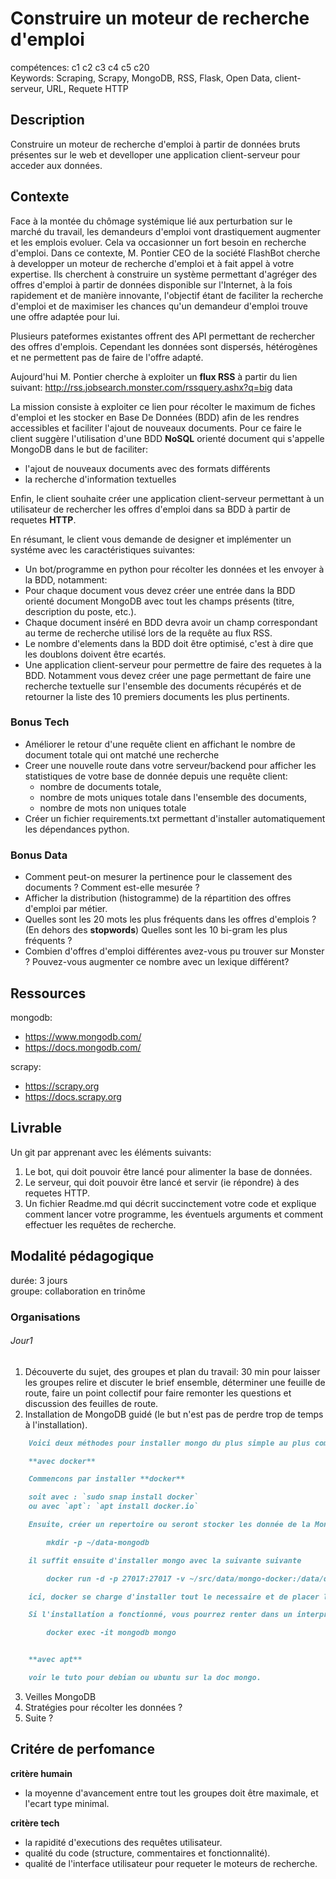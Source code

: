 # Construire un moteur de recherche d'emploi

compétences: c1 c2 c3 c4 c5 c20  
Keywords: Scraping, Scrapy, MongoDB, RSS, Flask, Open Data, client-serveur, URL, Requete HTTP  


## Description

Construire un moteur de recherche d'emploi à partir de données bruts présentes sur le web et develloper une application client-serveur pour acceder aux données.

## Contexte

Face à la montée du chômage systémique lié aux perturbation sur le marché du travail, les demandeurs d'emploi vont drastiquement augmenter et les emplois evoluer.
Cela va occasionner un fort besoin en recherche d'emploi.
Dans ce contexte, M. Pontier CEO de la société FlashBot cherche à developper un moteur de recherche d'emploi et à fait appel à votre expertise.
Ils cherchent à construire un système permettant d'agréger des offres d'emploi à partir de données disponible sur l'Internet, à la fois rapidement et de manière innovante,
l'objectif étant de faciliter la recherche d'emploi et de maximiser les chances qu'un demandeur d'emploi trouve une offre adaptée pour lui.

Plusieurs pateformes existantes offrent des API permettant de rechercher des offres d'emplois. Cependant les données sont dispersés, hétérogènes et ne permettent pas de faire de l'offre adapté.

Aujourd'hui M. Pontier cherche à exploiter un **flux RSS** à partir du lien suivant: http://rss.jobsearch.monster.com/rssquery.ashx?q=big data

La mission consiste à exploiter ce lien pour récolter le maximum de fiches d'emploi et les stocker en Base De Données (BDD) afin de les rendres accessibles et faciliter l'ajout de nouveaux documents.
Pour ce faire le client suggère l'utilisation d'une BDD **NoSQL** orienté document qui s'appelle MongoDB dans le but de faciliter:
* l'ajout de nouveaux documents avec des formats différents
* la recherche d'information textuelles

Enfin, le client souhaite créer une application client-serveur permettant à un utilisateur de rechercher les offres d'emploi dans sa BDD à partir de requetes **HTTP**.

En résumant, le client vous demande de designer et implémenter un systéme avec les caractéristiques suivantes:
* Un bot/programme en python pour récolter les données et les envoyer à la BDD, notamment: <!--(Attention: Limiter votre nombre de requêtes pour la phase de test pour ne pas vous faire bannir du site cible!)-->
* Pour chaque document vous devez créer une entrée dans la BDD orienté document MongoDB avec tout les champs présents (titre, description du poste, etc.).
* Chaque document inséré en BDD devra avoir un champ correspondant au terme de recherche utilisé lors de la requête au flux RSS.
* Le nombre d'elements dans la BDD doit être optimisé, c'est à dire que les doublons doivent être ecartés.
* Une application client-serveur pour permettre de faire des requetes à la BDD. Notamment vous devez créer une page permettant de faire une recherche textuelle sur l'ensemble des documents récupérés et de retourner la liste des 10 premiers documents les plus pertinents.


### Bonus Tech
* Améliorer le retour d'une requête client en affichant le nombre de document totale qui ont matché une recherche
* Creer une nouvelle route dans votre serveur/backend pour afficher les statistiques de votre base de donnée depuis une requête client:
    * nombre de documents totale,
    * nombre de mots uniques totale dans l'ensemble des documents,
    * nombre de mots non uniques totale
* Créer un fichier requirements.txt permettant d'installer automatiquement les dépendances python.


### Bonus Data
* Comment peut-on mesurer la pertinence pour le classement des documents ? Comment est-elle mesurée ?
* Afficher la distribution (histogramme) de la répartition des offres d'emploi par métier.
* Quelles sont les 20 mots les plus fréquents dans les offres d'emplois ? (En dehors des **stopwords**) Quelles sont les 10 bi-gram les plus fréquents ?
* Combien d'offres d'emploi différentes avez-vous pu trouver sur Monster ? Pouvez-vous augmenter ce nombre avec un lexique différent?



## Ressources

mongodb:
* https://www.mongodb.com/
* https://docs.mongodb.com/

scrapy:
* https://scrapy.org
* https://docs.scrapy.org


## Livrable

Un git par apprenant avec les éléments suivants:
1. Le bot, qui doit pouvoir être lancé pour alimenter la base de données.
2. Le serveur, qui doit pouvoir être lancé et servir (ie répondre) à des requetes HTTP.
3. Un fichier Readme.md qui décrit succinctement votre code et explique comment lancer votre programme, les éventuels arguments et comment effectuer les requêtes de recherche.

## Modalité pédagogique

durée: 3 jours  
groupe: collaboration en trinôme  

### Organisations

###### Jour1

1. Découverte du sujet, des groupes et plan du travail: 30 min pour laisser les groupes relire et discuter le brief ensemble, déterminer une feuille de route, faire un point collectif pour faire remonter les questions et discussion des feuilles de route.
2. Installation de MongoDB guidé (le but n'est pas de perdre trop de temps à l'installation).

```markdown
    Voici deux méthodes pour installer mongo du plus simple au plus complexe (à utiliser en fonction de votre préférence ou en cas d'echec d'une méthode)

    **avec docker**

    Commencons par installer **docker**

    soit avec : `sudo snap install docker`
    ou avec `apt`: `apt install docker.io`

    Ensuite, créer un repertoire ou seront stocker les donnée de la MongoDB, par exemple

        mkdir -p ~/data-mongodb

    il suffit ensuite d'installer mongo avec la suivante suivante

        docker run -d -p 27017:27017 -v ~/src/data/mongo-docker:/data/db --name mongodb mongo:4.2

    ici, docker se charge d'installer tout le necessaire et de placer le tout dans un conteneur isolé.

    Si l'installation a fonctionné, vous pourrez renter dans un interpreteur mongodb avec la commande suivante:

        docker exec -it mongodb mongo


    **avec apt**

    voir le tuto pour debian ou ubuntu sur la doc mongo.
```


3. Veilles MongoDB
4. Stratégies pour récolter les données ?
5. Suite ?


## Critére de perfomance

**critère humain**
* la moyenne d'avancement entre tout les groupes doit être maximale, et l'ecart type minimal.


**critère tech**
* la rapidité d'executions des requêtes utilisateur.
* qualité du code (structure, commentaires et fonctionnalité).
* qualité de l'interface utilisateur pour requeter le moteurs de recherche.
